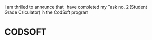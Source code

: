 I am thrilled to announce that I have completed my Task no. 2  (Student Grade Calculator) in the CodSoft program
# CODSOFT
